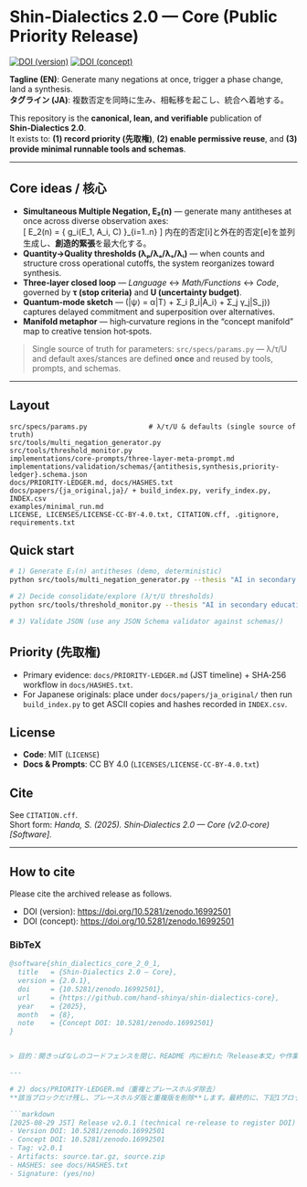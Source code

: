 # Shin-Dialectics 2.0 — Core (Public Priority Release)

[![DOI (version)](https://zenodo.org/badge/DOI/10.5281/zenodo.16992501.svg)](https://doi.org/10.5281/zenodo.16992501)
[![DOI (concept)](https://zenodo.org/badge/DOI/10.5281/zenodo.16992501.svg)](https://doi.org/10.5281/zenodo.16992501)



**Tagline (EN)**: Generate many negations at once, trigger a phase change, land a synthesis.  
**タグライン (JA)**: 複数否定を同時に生み、相転移を起こし、統合へ着地する。

This repository is the **canonical, lean, and verifiable** publication of **Shin‑Dialectics 2.0**.  
It exists to: **(1) record priority (先取権)**, **(2) enable permissive reuse**, and **(3) provide minimal runnable tools and schemas**.

---

## Core ideas / 核心
- **Simultaneous Multiple Negation, E₂(n)** — generate many antitheses at once across diverse observation axes:  
  \[ E_2(n) = \{ g_i(E_1, A_i, C) \}_{i=1..n} \]
  内在的否定[i]と外在的否定[e]を並列生成し、**創造的緊張**を最大化する。
- **Quantity→Quality thresholds (λₚ/λₐ/λₛ/λᵢ)** — when counts and structure cross operational cutoffs, the system reorganizes toward synthesis.
- **Three‑layer closed loop** — *Language* ↔ *Math/Functions* ↔ *Code*, governed by **τ (stop criteria)** and **U (uncertainty budget)**.
- **Quantum‑mode sketch** — \(|ψ⟩ = α|T⟩ + Σ_i β_i|A_i⟩ + Σ_j γ_j|S_j⟩\) captures delayed commitment and superposition over alternatives.
- **Manifold metaphor** — high‑curvature regions in the “concept manifold” map to creative tension hot‑spots.

> Single source of truth for parameters: `src/specs/params.py` — λ/τ/U and default axes/stances are defined **once** and reused by tools, prompts, and schemas.

---

## Layout
```
src/specs/params.py               # λ/τ/U & defaults (single source of truth)
src/tools/multi_negation_generator.py
src/tools/threshold_monitor.py
implementations/core-prompts/three-layer-meta-prompt.md
implementations/validation/schemas/{antithesis,synthesis,priority-ledger}.schema.json
docs/PRIORITY-LEDGER.md, docs/HASHES.txt
docs/papers/{ja_original,ja}/ + build_index.py, verify_index.py, INDEX.csv
examples/minimal_run.md
LICENSE, LICENSES/LICENSE-CC-BY-4.0.txt, CITATION.cff, .gitignore, requirements.txt
```

## Quick start
```bash
# 1) Generate E₂(n) antitheses (demo, deterministic)
python src/tools/multi_negation_generator.py --thesis "AI in secondary education" --axes 4 --stances 5 > antithesis.json

# 2) Decide consolidate/explore (λ/τ/U thresholds)
python src/tools/threshold_monitor.py --thesis "AI in secondary education" --lambda-a 20 --tau 0.7 --u 0.2 > synthesis.json

# 3) Validate JSON (use any JSON Schema validator against schemas/)
```

## Priority (先取権)
- Primary evidence: `docs/PRIORITY-LEDGER.md` (JST timeline) + SHA‑256 workflow in `docs/HASHES.txt`.  
- For Japanese originals: place under `docs/papers/ja_original/` then run `build_index.py` to get ASCII copies and hashes recorded in `INDEX.csv`.

## License
- **Code**: MIT (`LICENSE`)
- **Docs & Prompts**: CC BY 4.0 (`LICENSES/LICENSE-CC-BY-4.0.txt`)

## Cite
See `CITATION.cff`.  
Short form: *Handa, S. (2025). Shin‑Dialectics 2.0 — Core (v2.0‑core) [Software].*

---
## How to cite

Please cite the archived release as follows.

- DOI (version): https://doi.org/10.5281/zenodo.16992501  
- DOI (concept): https://doi.org/10.5281/zenodo.16992501

### BibTeX
```bibtex
@software{shin_dialectics_core_2_0_1,
  title   = {Shin-Dialectics 2.0 — Core},
  version = {2.0.1},
  doi     = {10.5281/zenodo.16992501},
  url     = {https://github.com/hand-shinya/shin-dialectics-core},
  year    = {2025},
  month   = {8},
  note    = {Concept DOI: 10.5281/zenodo.16992501}
}


> 目的：開きっぱなしのコードフェンスを閉じ、README 内に紛れた「Release本文」や作業手順の文章を**丸ごと除去**します。上部の DOI バッジはそのままでOKです。

---

# 2) docs/PRIORITY-LEDGER.md（重複とプレースホルダ除去）
**該当ブロックだけ残し、プレースホルダ版と重複版を削除**します。最終的に、下記1ブロックだけがあれば十分です（末尾に配置）。

```markdown
[2025-08-29 JST] Release v2.0.1 (technical re-release to register DOI)
- Version DOI: 10.5281/zenodo.16992501
- Concept DOI: 10.5281/zenodo.16992501
- Tag: v2.0.1
- Artifacts: source.tar.gz, source.zip
- HASHES: see docs/HASHES.txt
- Signature: (yes/no)
